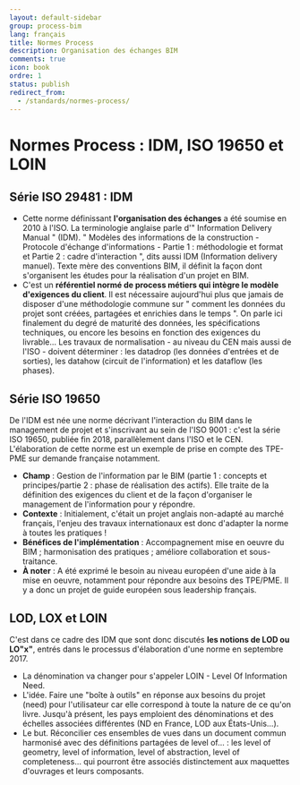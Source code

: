 ```yaml
---
layout: default-sidebar
group: process-bim
lang: français
title: Normes Process
description: Organisation des échanges BIM
comments: true
icon: book
ordre: 1
status: publish
redirect_from:
  - /standards/normes-process/
---
```


# Normes Process : IDM, ISO 19650 et LOIN

## Série ISO 29481 : IDM

-	Cette norme définissant **l'organisation des échanges** a été soumise en 2010 à l'ISO. La terminologie anglaise parle d'" Information Delivery Manual " (IDM). " Modèles des informations de la construction - Protocole d'échange d'informations - Partie 1 : méthodologie et format et Partie 2 : cadre d'interaction ", dits aussi IDM (Information delivery manuel). Texte mère des conventions BIM, il définit la façon dont s'organisent les études pour la réalisation d'un projet en BIM.
-	C'est un **référentiel normé de process métiers qui intègre le modèle d'exigences du client**. Il est nécessaire aujourd'hui plus que jamais de disposer d'une méthodologie commune sur " comment les données du projet sont créées, partagées et enrichies dans le temps ". On parle ici finalement du degré de maturité des données, les spécifications techniques, ou encore les besoins en fonction des exigences du livrable… Les travaux de normalisation - au niveau du CEN mais aussi de l'ISO - doivent déterminer : les datadrop (les données d'entrées et de sorties), les datahow (circuit de l'information) et les dataflow (les phases).  

## Série ISO 19650

De l'IDM est née une norme décrivant l'interaction du BIM dans le management de projet et s'inscrivant au sein de l'ISO 9001 : c'est la série ISO 19650, publiée fin 2018, parallèlement dans l'ISO et le CEN. L'élaboration de cette norme est un exemple de prise en compte des TPE-PME sur demande française notamment.

-	**Champ** : Gestion de l'information par le BIM (partie 1 : concepts et principes/partie 2 : phase de réalisation des actifs). Elle traite de la définition des exigences du client et de la façon d'organiser le management de l'information pour y répondre.
-	**Contexte** : Initialement, c'était un projet anglais non-adapté au marché français, l'enjeu des travaux internationaux est donc d'adapter la norme à toutes les pratiques !
-	**Bénéfices de l'implémentation** : Accompagnement mise en oeuvre du BIM ; harmonisation des pratiques ; améliore collaboration et sous-traitance.
-	**À noter** : A été exprimé le besoin au niveau européen d'une aide à la mise en oeuvre, notamment pour répondre aux besoins des TPE/PME. Il y a donc un projet de guide européen sous leadership français.

## LOD, LOX et LOIN

C'est dans ce cadre des IDM que sont donc discutés **les notions de LOD ou LO"x"**, entrés dans le processus d'élaboration d'une norme en septembre 2017.

-	La dénomination va changer pour s'appeler LOIN - Level Of Information Need.
-	L'idée. Faire une "boîte à outils" en réponse aux besoins du projet (need) pour l'utilisateur car elle correspond à toute la nature de ce qu'on livre. Jusqu'à présent, les pays emploient des dénominations et des échelles associées différentes (ND en France, LOD aux États-Unis…).
-	Le but. Réconcilier ces ensembles de vues dans un document commun harmonisé avec des définitions partagées de level of… : les level of geometry, level of information, level of abstraction, level of completeness… qui pourront être associés distinctement aux maquettes d'ouvrages et leurs composants.
